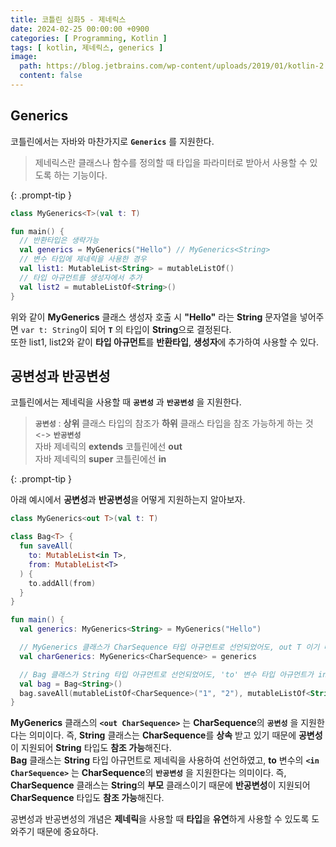 ```yaml
---
title: 코틀린 심화5 - 제네릭스
date: 2024-02-25 00:00:00 +0900
categories: [ Programming, Kotlin ]
tags: [ kotlin, 제네릭스, generics ]
image:
  path: https://blog.jetbrains.com/wp-content/uploads/2019/01/kotlin-2.svg
  content: false
---
```


## **Generics**

코틀린에서는 자바와 마찬가지로 **`Generics`** 를 지원한다.
> 제네릭스란 클래스나 함수를 정의할 때 타입을 파라미터로 받아서 사용할 수 있도록 하는 기능이다.
>
{: .prompt-tip }

```kotlin
class MyGenerics<T>(val t: T)

fun main() {
  // 반환타입은 생략가능
  val generics = MyGenerics("Hello") // MyGenerics<String>
  // 변수 타입에 제네릭을 사용한 경우
  val list1: MutableList<String> = mutableListOf()
  // 타입 아규먼트를 생성자에서 추가
  val list2 = mutableListOf<String>()
}
```

위와 같이 **MyGenerics** 클래스 생성자 호출 시 **"Hello"** 라는 **String** 문자열을 넣어주면
`var t: String`이 되어 **`T`** 의 타입이 **String**으로 결정된다.  
또한 list1, list2와 같이 **타입 아규먼트**를 **반환타입**, **생성자**에 추가하여 사용할 수 있다.

## **공변성과 반공변성**

코틀린에서는 제네릭을 사용할 때 **`공변성`** 과 **`반공변성`** 을 지원한다.
> **`공변성`** : **상위** 클래스 타입의 참조가 **하위** 클래스 타입을 참조 가능하게 하는 것 <-> **`반공변성`**  
> 자바 제네릭의 **extends** 코틀린에선 **out**  
> 자바 제네릭의 **super** 코틀린에선 **in**
>
{: .prompt-tip }

아래 예시에서 **공변성**과 **반공변성**을 어떻게 지원하는지 알아보자.

```kotlin
class MyGenerics<out T>(val t: T)

class Bag<T> {
  fun saveAll(
    to: MutableList<in T>,
    from: MutableList<T>
  ) {
    to.addAll(from)
  }
}

fun main() {
  val generics: MyGenerics<String> = MyGenerics("Hello")

  // MyGenerics 클래스가 CharSequence 타입 아규먼트로 선언되었어도, out T 이기 때문에 상속받은 String 타입도 참조 가능(공변성)
  val charGenerics: MyGenerics<CharSequence> = generics

  // Bag 클래스가 String 타입 아규먼트로 선언되었어도, 'to' 변수 타입 아규먼트가 in T 이기 때문에 부모인 CharSequence 타입 참조 가능(반공변성)
  val bag = Bag<String>()
  bag.saveAll(mutableListOf<CharSequence>("1", "2"), mutableListOf<String>("3", "4"))
}
```

**MyGenerics** 클래스의 **`<out CharSequence>`** 는 **CharSequence**의 **`공변성`** 을 지원한다는 의미이다.
즉, **String** 클래스는 **CharSequence**를 **상속** 받고 있기 때문에 **공변성**이 지원되어 **String** 타입도 **참조 가능**해진다.  
**Bag** 클래스는 **String** 타입 아규먼트로 제네릭을 사용하여 선언하였고,
**to** 변수의 **`<in CharSequence>`** 는 **CharSequence**의 **`반공변성`** 을 지원한다는 의미이다.
즉, **CharSequence** 클래스는 **String**의 **부모** 클래스이기 때문에 **반공변성**이 지원되어 **CharSequence** 타입도 **참조 가능**해진다.

공변성과 반공변성의 개념은 **제네릭**을 사용할 때 **타입**을 **유연**하게 사용할 수 있도록 도와주기 때문에 중요하다.

